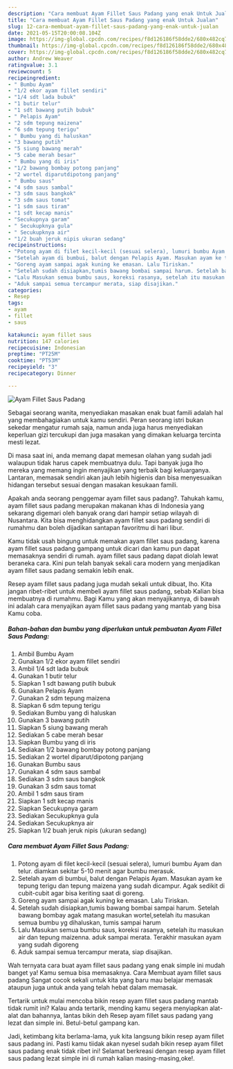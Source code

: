 ```yaml
---
description: "Cara membuat Ayam Fillet Saus Padang yang enak Untuk Jualan"
title: "Cara membuat Ayam Fillet Saus Padang yang enak Untuk Jualan"
slug: 12-cara-membuat-ayam-fillet-saus-padang-yang-enak-untuk-jualan
date: 2021-05-15T20:00:08.104Z
image: https://img-global.cpcdn.com/recipes/f8d126186f58dde2/680x482cq70/ayam-fillet-saus-padang-foto-resep-utama.jpg
thumbnail: https://img-global.cpcdn.com/recipes/f8d126186f58dde2/680x482cq70/ayam-fillet-saus-padang-foto-resep-utama.jpg
cover: https://img-global.cpcdn.com/recipes/f8d126186f58dde2/680x482cq70/ayam-fillet-saus-padang-foto-resep-utama.jpg
author: Andrew Weaver
ratingvalue: 3.1
reviewcount: 5
recipeingredient:
- " Bumbu Ayam"
- "1/2 ekor ayam fillet sendiri"
- "1/4 sdt lada bubuk"
- "1 butir telur"
- "1 sdt bawang putih bubuk"
- " Pelapis Ayam"
- "2 sdm tepung maizena"
- "6 sdm tepung terigu"
- " Bumbu yang di haluskan"
- "3 bawang putih"
- "5 siung bawang merah"
- "5 cabe merah besar"
- " Bumbu yang di iris"
- "1/2 bawang bombay potong panjang"
- "2 wortel diparutdipotong panjang"
- " Bumbu saus"
- "4 sdm saus sambal"
- "3 sdm saus bangkok"
- "3 sdm saus tomat"
- "1 sdm saus tiram"
- "1 sdt kecap manis"
- "Secukupnya garam"
- " Secukupknya gula"
- " Secukupknya air"
- "1/2 buah jeruk nipis ukuran sedang"
recipeinstructions:
- "Potong ayam di filet kecil-kecil (sesuai selera), lumuri bumbu Ayam dan telur. diamkan sekitar 5-10 menit agar bumbu merasuk."
- "Setelah ayam di bumbui, balut dengan Pelapis Ayam. Masukan ayam ke tepung terigu dan tepung maizena yang sudah dicampur. Agak sedikit di cubit-cubit agar bisa keriting saat di goreng."
- "Goreng ayam sampai agak kuning ke emasan. Lalu Tiriskan."
- "Setelah sudah disiapkan,tumis bawang bombai sampai harum. Setelah bawang bombay agak matang masukan wortel,setelah itu masukan semua bumbu yg dihaluskan, tumis sampai harum"
- "Lalu Masukan semua bumbu saus, koreksi rasanya, setelah itu masukan air dan tepung maizenna. aduk sampai merata. Terakhir masukan ayam yang sudah digoreng"
- "Aduk sampai semua tercampur merata, siap disajikan."
categories:
- Resep
tags:
- ayam
- fillet
- saus

katakunci: ayam fillet saus 
nutrition: 147 calories
recipecuisine: Indonesian
preptime: "PT25M"
cooktime: "PT53M"
recipeyield: "3"
recipecategory: Dinner

---
```



![Ayam Fillet Saus Padang](https://img-global.cpcdn.com/recipes/f8d126186f58dde2/680x482cq70/ayam-fillet-saus-padang-foto-resep-utama.jpg)

Sebagai seorang wanita, menyediakan masakan enak buat famili adalah hal yang membahagiakan untuk kamu sendiri. Peran seorang istri bukan sekedar mengatur rumah saja, namun anda juga harus menyediakan keperluan gizi tercukupi dan juga masakan yang dimakan keluarga tercinta mesti lezat.

Di masa  saat ini, anda memang dapat memesan olahan yang sudah jadi walaupun tidak harus capek membuatnya dulu. Tapi banyak juga lho mereka yang memang ingin menyajikan yang terbaik bagi keluarganya. Lantaran, memasak sendiri akan jauh lebih higienis dan bisa menyesuaikan hidangan tersebut sesuai dengan masakan kesukaan famili. 



Apakah anda seorang penggemar ayam fillet saus padang?. Tahukah kamu, ayam fillet saus padang merupakan makanan khas di Indonesia yang sekarang digemari oleh banyak orang dari hampir setiap wilayah di Nusantara. Kita bisa menghidangkan ayam fillet saus padang sendiri di rumahmu dan boleh dijadikan santapan favoritmu di hari libur.

Kamu tidak usah bingung untuk memakan ayam fillet saus padang, karena ayam fillet saus padang gampang untuk dicari dan kamu pun dapat memasaknya sendiri di rumah. ayam fillet saus padang dapat diolah lewat beraneka cara. Kini pun telah banyak sekali cara modern yang menjadikan ayam fillet saus padang semakin lebih enak.

Resep ayam fillet saus padang juga mudah sekali untuk dibuat, lho. Kita jangan ribet-ribet untuk membeli ayam fillet saus padang, sebab Kalian bisa membuatnya di rumahmu. Bagi Kamu yang akan menyajikannya, di bawah ini adalah cara menyajikan ayam fillet saus padang yang mantab yang bisa Kamu coba.

<!--inarticleads1-->

##### Bahan-bahan dan bumbu yang diperlukan untuk pembuatan Ayam Fillet Saus Padang:

1. Ambil  Bumbu Ayam
1. Gunakan 1/2 ekor ayam fillet sendiri
1. Ambil 1/4 sdt lada bubuk
1. Gunakan 1 butir telur
1. Siapkan 1 sdt bawang putih bubuk
1. Gunakan  Pelapis Ayam
1. Gunakan 2 sdm tepung maizena
1. Siapkan 6 sdm tepung terigu
1. Sediakan  Bumbu yang di haluskan
1. Gunakan 3 bawang putih
1. Siapkan 5 siung bawang merah
1. Sediakan 5 cabe merah besar
1. Siapkan  Bumbu yang di iris
1. Sediakan 1/2 bawang bombay potong panjang
1. Sediakan 2 wortel diparut/dipotong panjang
1. Gunakan  Bumbu saus
1. Gunakan 4 sdm saus sambal
1. Sediakan 3 sdm saus bangkok
1. Gunakan 3 sdm saus tomat
1. Ambil 1 sdm saus tiram
1. Siapkan 1 sdt kecap manis
1. Siapkan Secukupnya garam
1. Sediakan  Secukupknya gula
1. Sediakan  Secukupknya air
1. Siapkan 1/2 buah jeruk nipis (ukuran sedang)




<!--inarticleads2-->

##### Cara membuat Ayam Fillet Saus Padang:

1. Potong ayam di filet kecil-kecil (sesuai selera), lumuri bumbu Ayam dan telur. diamkan sekitar 5-10 menit agar bumbu merasuk.
1. Setelah ayam di bumbui, balut dengan Pelapis Ayam. Masukan ayam ke tepung terigu dan tepung maizena yang sudah dicampur. Agak sedikit di cubit-cubit agar bisa keriting saat di goreng.
1. Goreng ayam sampai agak kuning ke emasan. Lalu Tiriskan.
1. Setelah sudah disiapkan,tumis bawang bombai sampai harum. Setelah bawang bombay agak matang masukan wortel,setelah itu masukan semua bumbu yg dihaluskan, tumis sampai harum
1. Lalu Masukan semua bumbu saus, koreksi rasanya, setelah itu masukan air dan tepung maizenna. aduk sampai merata. Terakhir masukan ayam yang sudah digoreng
1. Aduk sampai semua tercampur merata, siap disajikan.




Wah ternyata cara buat ayam fillet saus padang yang enak simple ini mudah banget ya! Kamu semua bisa memasaknya. Cara Membuat ayam fillet saus padang Sangat cocok sekali untuk kita yang baru mau belajar memasak ataupun juga untuk anda yang telah hebat dalam memasak.

Tertarik untuk mulai mencoba bikin resep ayam fillet saus padang mantab tidak rumit ini? Kalau anda tertarik, mending kamu segera menyiapkan alat-alat dan bahannya, lantas bikin deh Resep ayam fillet saus padang yang lezat dan simple ini. Betul-betul gampang kan. 

Jadi, ketimbang kita berlama-lama, yuk kita langsung bikin resep ayam fillet saus padang ini. Pasti kamu tiidak akan nyesel sudah bikin resep ayam fillet saus padang enak tidak ribet ini! Selamat berkreasi dengan resep ayam fillet saus padang lezat simple ini di rumah kalian masing-masing,oke!.

